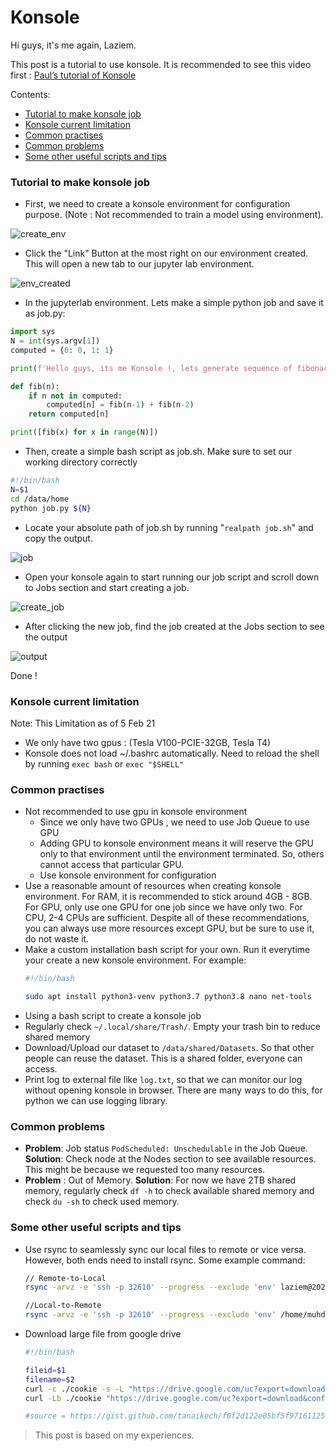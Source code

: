 # Konsole

Hi guys, it's me again, Laziem. 

This post is a tutorial to use konsole. It is recommended to see this video first : [Paul’s tutorial of Konsole](https://drive.google.com/file/d/1q319GryDD-ZrmxON7GKNZfKuy8dQCktw/view?usp=sharing)

Contents:

- [Tutorial to make konsole job](#tutorial-to-make-konsole-job)
- [Konsole current limitation](#konsole-current-limitation)
- [Common practises](#common-practises)
- [Common problems](#common-problems)
- [Some other useful scripts and tips](#some-other-useful-scripts-and-tips)

### Tutorial to make konsole job

- First, we need to create a konsole environment for configuration purpose. (Note : Not recommended to train a model using environment).
  
![create_env](https://user-images.githubusercontent.com/33310853/107001082-fc0e2080-67c3-11eb-9fdf-05127abcf28b.png)


- Click the "Link" Button at the most right on our environment created. This will open a new tab to our jupyter lab environment.

![env_created](https://user-images.githubusercontent.com/33310853/107001116-0a5c3c80-67c4-11eb-81e6-f30ef54753d2.png)


- In the jupyterlab environment. Lets make a simple python job and save it as job.py:
```python
import sys
N = int(sys.argv[1])
computed = {0: 0, 1: 1}

print(f'Hello guys, its me Konsole !, lets generate sequence of fibonacci number N={N}')

def fib(n):
    if n not in computed:
        computed[n] = fib(n-1) + fib(n-2)
    return computed[n]

print([fib(x) for x in range(N)])
```

- Then, create a simple bash script as job.sh. Make sure to set our working directory correctly
```bash
#!/bin/bash
N=$1
cd /data/home
python job.py ${N}
```

- Locate your absolute path of job.sh by running "`realpath job.sh`" and copy the output.

![job](https://user-images.githubusercontent.com/33310853/107001193-34adfa00-67c4-11eb-930d-771ef976c75e.png)

- Open your konsole again to start running our job script and scroll down to Jobs section and start creating a job.
  
![create_job](https://user-images.githubusercontent.com/33310853/107001219-3bd50800-67c4-11eb-9a73-6d05c04d8f05.png)

- After clicking  the new job, find the job created at the Jobs section to see the output

![output](https://user-images.githubusercontent.com/33310853/107001240-42637f80-67c4-11eb-8af0-c99ae4cd09ab.png)

Done !

### Konsole current limitation
Note: This Limitation as of 5 Feb 21
- We only have two gpus : (Tesla V100-PCIE-32GB, Tesla T4)
- Konsole does not load ~/.bashrc automatically. Need to reload the shell by running  ```exec bash``` or ```exec "$SHELL" ```

### Common practises

-  Not recommended to use gpu in konsole environment
    - Since we only have two GPUs , we need to use Job Queue to use GPU
    - Adding GPU to konsole environment means it will reserve the GPU only to that environment until the environment terminated. So, others cannot access that particular GPU.
    - Use konsole environment for configuration
- Use a reasonable amount of resources when creating konsole environment. For RAM, it is recommended to stick around 4GB - 8GB. For GPU, only use one GPU for one job since we have only two. For CPU, 2-4 CPUs are sufficient. Despite all of these recommendations, you can always use more resources except GPU, but be sure to use it, do not waste it.
- Make a custom installation bash script for your own. Run it everytime your create a new konsole environment. For example:
  ```bash
  #!/bin/bash
  
  sudo apt install python3-venv python3.7 python3.8 nano net-tools
  ```
- Using a bash script to create a konsole job
- Regularly check ```~/.local/share/Trash/```. Empty your trash bin to reduce shared memory
- Download/Upload our dataset to ```/data/shared/Datasets```. So that other people can reuse the dataset. This is a shared folder, everyone can access.
- Print log to external file like ```log.txt```, so that we can monitor our log without opening konsole in browser. There are many ways to do this, for python we can use logging library.

### Common problems
- **Problem**: Job status ```PodScheduled: Unschedulable``` in the Job Queue. **Solution**: Check node at the Nodes section to see available resources. This might be because we requested too many resources.
- **Problem** : Out of Memory. **Solution**: For now we have 2TB shared memory, regularly check ```df -h``` to check available shared memory and check ```du -sh``` to check used memory.

### Some other useful scripts and tips
- Use rsync to seamlessly sync our local files to remote or vice versa. However, both ends need to install rsync. Some example command:
  ```bash
  // Remote-to-Local
  rsync -arvz -e 'ssh -p 32610' --progress --exclude 'env' laziem@202.165.22.142:/data/home/checkpoints/logs/ /home/muhdlaziem/Workspace/
  
  //Local-to-Remote
  rsync -arvz -e 'ssh -p 32610' --progress --exclude 'env' /home/muhdlaziem/Workspace/Dataset/fat-thin laziem@202.165.22.142:/data/shared/Datasets
  ```
- Download large file from google drive
  ```bash
  #!/bin/bash
  
  fileid=$1
  filename=$2
  curl -c ./cookie -s -L "https://drive.google.com/uc?export=download&id=${fileid}" > /dev/null
  curl -Lb ./cookie "https://drive.google.com/uc?export=download&confirm=`awk '/download/ {print $NF}' ./cookie`&id=${fileid}" -o ${filename}
  
  #source = https://gist.github.com/tanaikech/f0f2d122e05bf5f971611258c22c110f
  ```

> This post is based on my experiences.